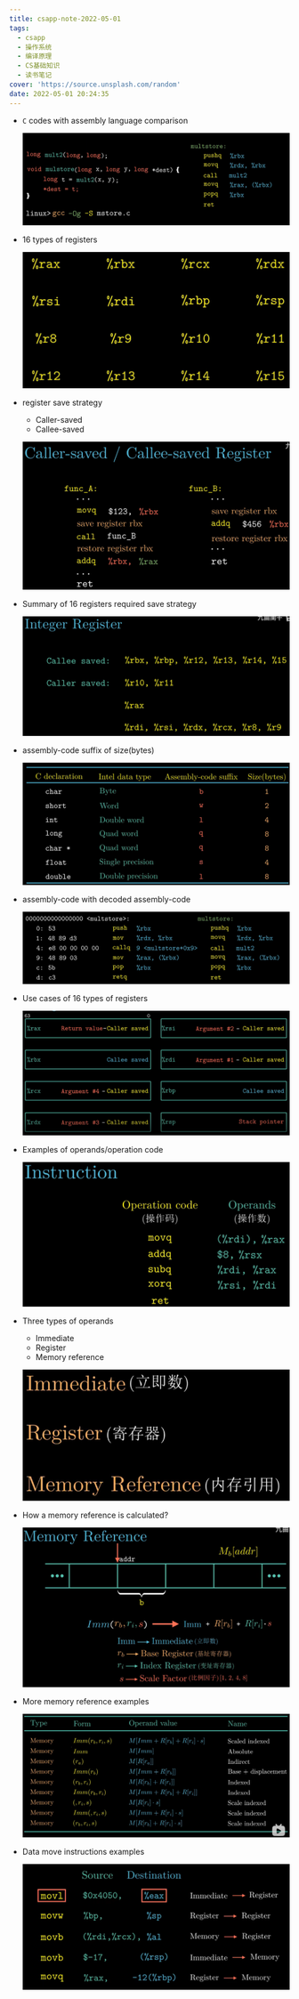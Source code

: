 ```yaml
---
title: csapp-note-2022-05-01
tags:
  - csapp
  - 操作系统
  - 编译原理
  - CS基础知识
  - 读书笔记
cover: 'https://source.unsplash.com/random'
date: 2022-05-01 20:24:35
---
```


- `C` codes with assembly language comparison

  ![3-1-ccode-with-assembly-language](assets/3-1-ccode-with-assembly-language.png)

- 16 types of registers
  
  ![3-2-sixteen-register-file](assets/3-2-sixteen-register-file.png)

- register save strategy
  - Caller-saved
  - Callee-saved

  ![3-3-two-strategy-of-register-save](assets/3-3-two-strategy-of-register-save.png)


- Summary of 16 registers required save strategy

  ![3-4-integer-register-strategy-summary](assets/3-4-integer-register-strategy-summary.png)


- assembly-code suffix of size(bytes)

  ![3-5-assembly-abbre-with-size](assets/3-5-assembly-abbre-with-size.png)

- assembly-code with decoded assembly-code

  ![3-6-assembly-and-anti-assenbly-diff](assets/3-6-assembly-and-anti-assenbly-diff.png)

- Use cases of 16 types of registers

  ![3-7-register-and-their-predefined-func](assets/3-7-register-and-their-predefined-func.png)

- Examples of operands/operation code

  ![3-8-basic-instruction-content](assets/3-8-basic-instruction-content.png)

- Three types of operands
  - Immediate
  - Register
  - Memory reference

  ![3-9-three-types-of-operands](assets/3-9-three-types-of-operands.png)

- How a memory reference is calculated?

  ![3-10-memory-reference-details](assets/3-10-memory-reference-details.png)

- More memory reference examples

  ![3-10-memory-reference-examples](assets/3-10-memory-reference-examples.png)

- Data move instructions examples

  ![3-11-data-move-instruction-example](assets/3-11-data-move-instruction-example.png)


